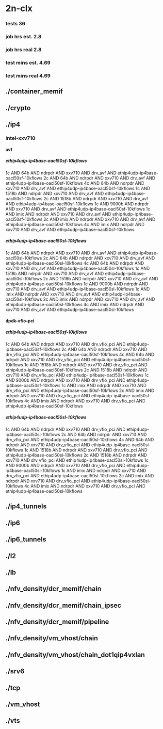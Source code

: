 # 2n-clx
### tests 36
### job hrs est. 2.8
### job hrs real 2.8
### test mins est. 4.69
### test mins real 4.69
## ./container_memif
## ./crypto
## ./ip4
### intel-xxv710
#### avf
##### ethip4udp-ip4base-oacl50sf-10kflows
1c AND 64b AND ndrpdr AND xxv710 AND drv_avf AND ethip4udp-ip4base-oacl50sf-10kflows
2c AND 64b AND ndrpdr AND xxv710 AND drv_avf AND ethip4udp-ip4base-oacl50sf-10kflows
4c AND 64b AND ndrpdr AND xxv710 AND drv_avf AND ethip4udp-ip4base-oacl50sf-10kflows
1c AND 1518b AND ndrpdr AND xxv710 AND drv_avf AND ethip4udp-ip4base-oacl50sf-10kflows
2c AND 1518b AND ndrpdr AND xxv710 AND drv_avf AND ethip4udp-ip4base-oacl50sf-10kflows
1c AND 9000b AND ndrpdr AND xxv710 AND drv_avf AND ethip4udp-ip4base-oacl50sf-10kflows
1c AND imix AND ndrpdr AND xxv710 AND drv_avf AND ethip4udp-ip4base-oacl50sf-10kflows
2c AND imix AND ndrpdr AND xxv710 AND drv_avf AND ethip4udp-ip4base-oacl50sf-10kflows
4c AND imix AND ndrpdr AND xxv710 AND drv_avf AND ethip4udp-ip4base-oacl50sf-10kflows
##### ethip4udp-ip4base-oacl50sl-10kflows
1c AND 64b AND ndrpdr AND xxv710 AND drv_avf AND ethip4udp-ip4base-oacl50sl-10kflows
2c AND 64b AND ndrpdr AND xxv710 AND drv_avf AND ethip4udp-ip4base-oacl50sl-10kflows
4c AND 64b AND ndrpdr AND xxv710 AND drv_avf AND ethip4udp-ip4base-oacl50sl-10kflows
1c AND 1518b AND ndrpdr AND xxv710 AND drv_avf AND ethip4udp-ip4base-oacl50sl-10kflows
2c AND 1518b AND ndrpdr AND xxv710 AND drv_avf AND ethip4udp-ip4base-oacl50sl-10kflows
1c AND 9000b AND ndrpdr AND xxv710 AND drv_avf AND ethip4udp-ip4base-oacl50sl-10kflows
1c AND imix AND ndrpdr AND xxv710 AND drv_avf AND ethip4udp-ip4base-oacl50sl-10kflows
2c AND imix AND ndrpdr AND xxv710 AND drv_avf AND ethip4udp-ip4base-oacl50sl-10kflows
4c AND imix AND ndrpdr AND xxv710 AND drv_avf AND ethip4udp-ip4base-oacl50sl-10kflows
#### dpdk-vfio-pci
##### ethip4udp-ip4base-oacl50sf-10kflows
1c AND 64b AND ndrpdr AND xxv710 AND drv_vfio_pci AND ethip4udp-ip4base-oacl50sf-10kflows
2c AND 64b AND ndrpdr AND xxv710 AND drv_vfio_pci AND ethip4udp-ip4base-oacl50sf-10kflows
4c AND 64b AND ndrpdr AND xxv710 AND drv_vfio_pci AND ethip4udp-ip4base-oacl50sf-10kflows
1c AND 1518b AND ndrpdr AND xxv710 AND drv_vfio_pci AND ethip4udp-ip4base-oacl50sf-10kflows
2c AND 1518b AND ndrpdr AND xxv710 AND drv_vfio_pci AND ethip4udp-ip4base-oacl50sf-10kflows
1c AND 9000b AND ndrpdr AND xxv710 AND drv_vfio_pci AND ethip4udp-ip4base-oacl50sf-10kflows
1c AND imix AND ndrpdr AND xxv710 AND drv_vfio_pci AND ethip4udp-ip4base-oacl50sf-10kflows
2c AND imix AND ndrpdr AND xxv710 AND drv_vfio_pci AND ethip4udp-ip4base-oacl50sf-10kflows
4c AND imix AND ndrpdr AND xxv710 AND drv_vfio_pci AND ethip4udp-ip4base-oacl50sf-10kflows
##### ethip4udp-ip4base-oacl50sl-10kflows
1c AND 64b AND ndrpdr AND xxv710 AND drv_vfio_pci AND ethip4udp-ip4base-oacl50sl-10kflows
2c AND 64b AND ndrpdr AND xxv710 AND drv_vfio_pci AND ethip4udp-ip4base-oacl50sl-10kflows
4c AND 64b AND ndrpdr AND xxv710 AND drv_vfio_pci AND ethip4udp-ip4base-oacl50sl-10kflows
1c AND 1518b AND ndrpdr AND xxv710 AND drv_vfio_pci AND ethip4udp-ip4base-oacl50sl-10kflows
2c AND 1518b AND ndrpdr AND xxv710 AND drv_vfio_pci AND ethip4udp-ip4base-oacl50sl-10kflows
1c AND 9000b AND ndrpdr AND xxv710 AND drv_vfio_pci AND ethip4udp-ip4base-oacl50sl-10kflows
1c AND imix AND ndrpdr AND xxv710 AND drv_vfio_pci AND ethip4udp-ip4base-oacl50sl-10kflows
2c AND imix AND ndrpdr AND xxv710 AND drv_vfio_pci AND ethip4udp-ip4base-oacl50sl-10kflows
4c AND imix AND ndrpdr AND xxv710 AND drv_vfio_pci AND ethip4udp-ip4base-oacl50sl-10kflows
## ./ip4_tunnels
## ./ip6
## ./ip6_tunnels
## ./l2
## ./lb
## ./nfv_density/dcr_memif/chain
## ./nfv_density/dcr_memif/chain_ipsec
## ./nfv_density/dcr_memif/pipeline
## ./nfv_density/vm_vhost/chain
## ./nfv_density/vm_vhost/chain_dot1qip4vxlan
## ./srv6
## ./tcp
## ./vm_vhost
## ./vts

